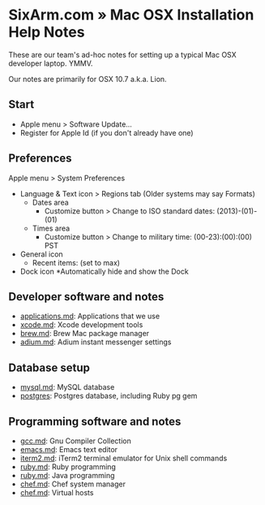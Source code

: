 # SixArm.com » Mac OSX  Installation Help Notes 

These are our team's ad-hoc notes for setting up a typical Mac OSX developer laptop. YMMV.

Our notes are primarily for OSX 10.7 a.k.a. Lion.


## Start


  * Apple menu > Software Update...
  * Register for Apple Id (if you don't already have one)

  
## Preferences

Apple menu > System Preferences

  * Language & Text icon > Regions tab (Older systems may say Formats)
    * Dates area 
      * Customize button > Change to ISO standard dates: (2013)-(01)-(01)
    * Times area
      * Customize button > Change to military time: (00-23):(00):(00) PST
  * General icon 
    * Recent items: (set to max)
  * Dock icon 
    *Automatically hide and show the Dock


## Developer software and notes

  * <a href="applications.md">applications.md</a>: Applications that we use</a>
  * <a href="xcode.md">xcode.md</a>: Xcode development tools</a>
  * <a href="brew.md">brew.md</a>: Brew Mac package manager</a>
  * <a href=adium.md>adium.md</a>: Adium instant messenger settings</a>


## Database setup

  * <a href=mysql.md>mysql.md</a>: MySQL database
  * <a href=postgres.md>postgres</a>: Postgres database, including Ruby pg gem</a>


## Programming software and notes

  * <a href=gcc.md>gcc.md</a>: Gnu Compiler Collection
  * <a href=emacs.md>emacs.md</a>: Emacs text editor</a>
  * <a href=iterm2.md>iterm2.md</a>: iTerm2 terminal emulator for Unix shell commands
  * <a href=ruby.md>ruby.md</a>: Ruby programming
  * <a href=java.md>ruby.md</a>: Java programming
  * <a href=chef.md>chef.md</a>: Chef system manager
  * <a href=virtualhosts.md>chef.md</a>: Virtual hosts


